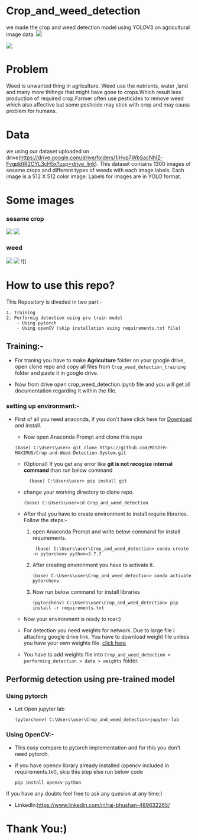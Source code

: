 # Crop_and_weed_detection
we made the crop and weed detection model using YOLOV3 on agricultural image data.
![](https://github.com/MISTER-MAXIMUS/imagess/blob/main/detection.jpg)



![](https://github.com/MISTER-MAXIMUS/imagess/blob/main/detection_1.jpeg)

# Problem
Weed is unwanted thing in agriculture. Weed use the nutrients, water ,land and many more thihngs that might have gone to crops.Which result less production of required crop.Farmer often use pesticides to remove weed which also affective but some pesticide may stick with crop and may causs problem for humans.

# Data
we using our dataset uploaded on drive(https://drive.google.com/drive/folders/1jHvp7WbSacNhIZ-FvgpkItR2CYL3cH5x?usp=drive_link).
This dataset contains 1300 images of sesame crops and different types of weeds with each image labels.
Each image is a 512 X 512 color image. Labels for images are in YOLO format.

# Some images
### sesame crop
![](https://github.com/MISTER-MAXIMUS/imagess/blob/main/68747470733a2f2f7777772e676f6f676c65617069732e636f6d2f646f776e6c6f61642f73746f726167652f76312f622f6b6167676c652d757365722d636f6e74656e742f6f2f696e626f78253246333734353238302532466266383636393437326361373739613336.jpeg)
![](https://github.com/MISTER-MAXIMUS/imagess/blob/main/68747470733a2f2f7777772e676f6f676c65617069732e636f6d2f646f776e6c6f61642f73746f726167652f76312f622f6b6167676c652d757365722d636f6e74656e742f6f2f696e626f78253246333734353238302532466464383465313063643536633734353136.jpeg)

### weed
![](https://github.com/MISTER-MAXIMUS/imagess/blob/main/68747470733a2f2f7777772e676f6f676c65617069732e636f6d2f646f776e6c6f61642f73746f726167652f76312f622f6b6167676c652d757365722d636f6e74656e742f6f2f696e626f78253246333734353238302532463232336531616531626332623264393736.jpeg)
![](https://github.com/MISTER-MAXIMUS/imagess/blob/main/68747470733a2f2f7777772e676f6f676c65617069732e636f6d2f646f776e6c6f61642f73746f726167652f76312f622f6b6167676c652d757365722d636f6e74656e742f6f2f696e626f78253246333734353238302532466563313264626166626634623562366531.jpeg)
![]


  
  # How to use this repo?

  This Repository is diveded in two part:-

    1. Training 
    2. Performig detection using pre train model
        - Using pytorch
        - Using openCV (skip installation using requirements.txt file)


## Training:-
 
 * For traning you have to make **Agriculture** folder on your google drive, open clone repo and copy all files from `Crop_weed_detection_training` folder and paste it in google drive.

 * Now from drive open crop_weed_detection.ipynb file and you will get all documentation regarding it within the file.


### setting up environment:-

 * First of all you need anaconda, if you don't have click here for [Download](https://www.anaconda.com/products/individual) and install.

    * Now open Anaconda Prompt and clone this repo
   ```
   (base) C:\Users\user> git clone https://github.com/MISTER-MAXIMUS/Crop-and-Weed-Detection-System.git
    ```  
     - (Optional) If you get any error like **git is not recogize internal command** than run below command
          ```
            (base) C:\Users\user> pip install git
          ``` 
      
    * change your working directory to clone repo.
      ```
      (base) C:\Users\user>cd Crop_and_weed_detection
      ```
    * After that you have to create environment to install require libraries. Follow the steps:-
       1. open Anaconda Prompt and write below command for install requirements.
           ```
            (base) C:\Users\user\Crop_and_weed_detection> conda create -n pytorchenv python=3.7.7
           ```
      2. After creating environment you have to activate it.
          ```
          (base) C:\Users\user\Crop_and_weed_detection> conda activate pytorchenv
         ```
      3.  Now run below command for install libraries
          ```
          (pytorchenv) C:\Users\user\Crop_and_weed_detection> pip install -r requirements.txt 
          ```
   * Now your environment is ready to roar:)
   
   * For detection you need weights for network. Due to large file i attaching google drive link. You have to download weight file unless you have your own weights file. [click here](https://drive.google.com/open?id=1-Aam2D-fqnwecbeHwa4rtzxtNjwcDkP6)

   
   * You have to add weights flie into `Crop_and_weed_detection > performing_detection > data > weights` folder.

## Performig detection using pre-trained model
### Using pytorch
   * Let Open jupyter lab

      ```
     (pytorchenv) C:\Users\user\Crop_and_weed_detection>jupyter-lab
     ```
 




### Using OpenCV:-

  * This easy compare to pytorch implementation and for this you don't need pytorch.

  * if you have opencv library already installed (opencv included in requirements.txt), skip this step else run below code
    ```
    pip install opencv-python
    ```
  
 
If you have any doubts feel free to ask any quesion at any time:)  
  * LinkedIn:https://www.linkedin.com/in/raj-bhushan-489632265/  
 # Thank You:) 




  




